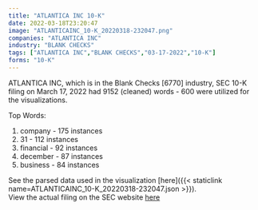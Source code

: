 ```yaml
---
title: "ATLANTICA INC 10-K"
date: 2022-03-18T23:20:47
image: "ATLANTICAINC_10-K_20220318-232047.png"
companies: "ATLANTICA INC"
industry: "BLANK CHECKS"
tags: ["ATLANTICA INC","BLANK CHECKS","03-17-2022","10-K"]
forms: "10-K"
---
```

ATLANTICA INC, which is in the Blank Checks [6770] industry, SEC 10-K filing on March 17, 2022 had 9152 (cleaned) words - 600 were utilized for the visualizations.

Top Words:
1. company - 175 instances
2. 31 - 112 instances
3. financial - 92 instances
4. december - 87 instances
5. business - 84 instances


See the parsed data used in the visualization [here]({{< staticlink name=ATLANTICAINC_10-K_20220318-232047.json >}}).  
View the actual filing on the SEC website [here](https://www.sec.gov/Archives/edgar/data/1062506/0001548123-22-000013.txt)